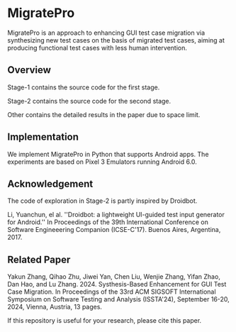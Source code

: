 # MigratePro

MigratePro is an approach to enhancing GUI test case migration via synthesizing new test cases on the basis of migrated test cases, aiming at producing functional test cases with less human intervention.


## Overview
Stage-1 contains the source code for the first stage.

Stage-2 contains the source code for the second stage.

Other contains the detailed results in the paper due to space limit.



## Implementation

We implement MigratePro in Python that supports Android apps. The experiments are based on Pixel 3 Emulators running Android 6.0. 

## Acknowledgement

The code of exploration in Stage-2 is partly inspired by Droidbot. 

Li, Yuanchun, el al. ''Droidbot: a lightweight UI-guided test input generator for Android.'' In Proceedings of the 39th International Conference on Software Engineeering Companion (ICSE-C'17). Buenos Aires, Argentina, 2017.

## Related Paper

Yakun Zhang, Qihao Zhu, Jiwei Yan, Chen Liu, Wenjie Zhang, Yifan Zhao, Dan Hao, and Lu Zhang. 2024.
Systhesis-Based Enhancement for GUI Test Case Migration. In Proceedings of the 33rd ACM SIGSOFT International Symposium on Software Testing and Analysis (ISSTA'24), September 16-20, 2024, Vienna, Austria, 13 pages.

If this repository is useful for your research, please cite this paper.
